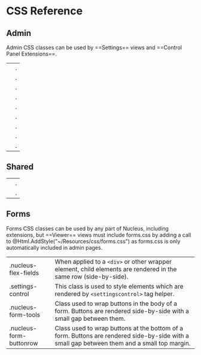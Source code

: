 # CSS Reference

## Admin

Admin CSS classes can be used by ==Settings== views and ==Control Panel Extensions==.

|                                  |                                                                                      |
|----------------------------------|--------------------------------------------------------------------------------------|
|                                  | . | 
|                                  | . | 
|                                  | . | 
|                                  | . | 
|                                  | . | 
|                                  | . | 
|                                  | . | 
|                                  | . | 
|                                  | . | 

## Shared

|                                  |                                                                                      |
|----------------------------------|--------------------------------------------------------------------------------------|
|                                  | . | 
|                                  | . | 


## Forms

Forms CSS classes can be used by any part of Nucleus, including extensions, but ==Viewer== views must include forms.css by 
adding a call to @Html.AddStyle("~/Resources/css/forms.css") as forms.css is only automatically included in admin pages.

|                                  |                                                                                      |
|----------------------------------|--------------------------------------------------------------------------------------|
| .nucleus-flex-fields             | When applied to a `<div>` or other wrapper element, child elements are rendered in the same row (side-by-side). | 
| .settings-control                | This class is used to style elements which are rendered by `<settingscontrol>` tag helper. | 
| .nucleus-form-tools              | Class used to wrap buttons in the body of a form.  Buttons are rendered side-by-side with a small gap between them. | 
| .nucleus-form-buttonrow          | Class used to wrap buttons at the bottom of a form.  Buttons are rendered side-by-side with a small gap between them and a small top margin. | 
